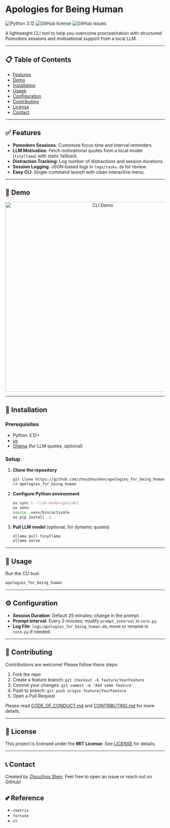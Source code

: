 # Apologies for Being Human

![Python 3.12](https://img.shields.io/badge/Python-3.12-blue)
![GitHub license](https://img.shields.io/github/license/zhouzhoushen/anti_procrastination)
![GitHub issues](https://img.shields.io/github/issues/zhouzhoushen/anti_procrastination)

A lightweight CLI tool to help you overcome procrastination with structured Pomodoro sessions and motivational support from a local LLM.

---

## 📋 Table of Contents
- [Features](#-features)
- [Demo](#-demo)
- [Installation](#-installation)
- [Usage](#-usage)
- [Configuration](#-configuration)
- [Contributing](#-contributing)
- [License](#-license)
- [Contact](#-contact)

---

## ✅ Features
- **Pomodoro Sessions**: Customize focus time and interval reminders.
- **LLM Motivation**: Fetch motivational quotes from a local model (`tinyllama`) with static fallback.
- **Distraction Tracking**: Log number of distractions and session durations.
- **Session Logging**: JSON-based logs in `logs/tasks.db` for review.
- **Easy CLI**: Single-command launch with clean interactive menu.

---

## 🚀 Demo
<p align="center">
  <img src="https://raw.githubusercontent.com/zhouzhoushen/anti_procrastination/main/demo.gif" alt="CLI Demo" width="600">
</p>

---

## 🔧 Installation

### Prerequisites
- Python 3.12+
- [uv](https://docs.astral.sh/uv/)
- [Ollama](https://ollama.com/) (for LLM quotes, optional)

### Setup

1. **Clone the repository**
   ```bash
   git clone https://github.com/zhouzhoushen/apologies_for_being_human.git
   cd apologies_for_being_human
   ```

2. **Configure Python environment**

   ```bash
   uv sync [--link-mode=symlink]
   uv venv
   source .venv/bin/activate
   uv pip install -e .
   ```

3. **Pull LLM model** (optional, for dynamic quotes)
   ```bash
   ollama pull tinyllama
   ollama serve
   ```

---

## 🏃 Usage

Run the CLI tool:
```bash
apologies_for_being_human
```

---

## ⚙️ Configuration

- **Session Duration**: Default 25 minutes; change in the prompt.
- **Prompt Interval**: Every 2 minutes; modify `prompt_interval` in `core.py`.
- **Log File**: `logs/apologies_for_being_human.db`; move or rename in `core.py` if needed.

---

## 🤝 Contributing

Contributions are welcome! Please follow these steps:

1. Fork the repo
2. Create a feature branch: `git checkout -b feature/YourFeature`
3. Commit your changes: `git commit -m 'Add some feature'`
4. Push to branch: `git push origin feature/YourFeature`
5. Open a Pull Request

Please read [CODE_OF_CONDUCT.md](CODE_OF_CONDUCT.md) and [CONTRIBUTING.md](CONTRIBUTING.md) for more details.

---

## 📄 License

This project is licensed under the **MIT License**. See [LICENSE](LICENSE.txt) for details.

---

## 📞 Contact

Created by [Zhouzhou Shen](https://github.com/zhouzhoushen). Feel free to open an issue or reach out on GitHub!

## 💕 Reference

* `cmatrix`
* `fortune`
* `sl`